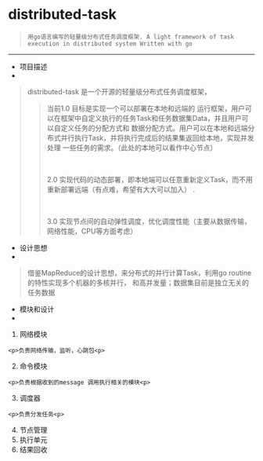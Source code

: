 distributed-task
================

> ` 用go语言编写的轻量级分布式任务调度框架. A light framework of task execution in distributed system Written with go `
> 

---

- 项目描述
-
> distributed-task 是一个开源的轻量级分布式任务调度框架，
> >
> > <p>当前1.0 目标是实现一个可以部署在本地和远端的
> > 运行框架，用户可以在框架中自定义执行的任务Task和任务数据集Data，并且用户可以自定义任务的分配方式和
> > 数据分配方式。用户可以在本地和远端分布式并行执行Task，并将执行完成后的结果集返回给本地，实现并发处理
> >一些任务的需求。（此处的本地可以看作中心节点）<p>
> ><br>
> ><p>2.0 实现代码的动态部署，即本地端可以任意重新定义Task，而不用重新部署远端（有点难，希望有大大可以加入）
> >.<p><br>
> > <p> 3.0 实现节点间的自动弹性调度，优化调度性能（主要从数据传输，网络性能，CPU等方面考虑）<p>
>  

	
- 设计思想
- 
> 借鉴MapReduce的设计思想，来分布式的并行计算Task，利用go routine 的特性实现多个机器的多核并行，
> 和高并发量；数据集目前是独立无关的任务数据

- 模块和设计
-

  1. 网络模块

  	<p>负责网络传输，监听，心跳包<p>
  2. 命令模块
  
  	<p>负责根据收到的message 调用执行相关的模块<p>
  3. 调度器
  
  	<p>负责分发任务<p>
  4. 节点管理
  5. 执行单元
  6. 结果回收
  
  
  












